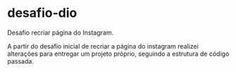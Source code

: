 # desafio-dio
Desafio recriar página do Instagram.

A partir do desafio inicial de recriar a página do instagram realizei alterações para entregar um projeto próprio, seguindo a estrutura de código passada.
